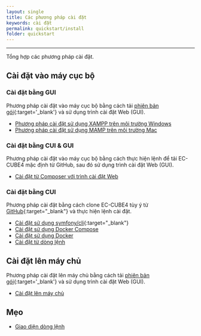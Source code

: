 ```yaml
---
layout: single
title: Các phương pháp cài đặt
keywords: cài đặt
permalink: quickstart/install
folder: quickstart
---
```


---

Tổng hợp các phương pháp cài đặt.

## Cài đặt vào máy cục bộ

### Cài đặt bằng GUI

Phương pháp cài đặt vào máy cục bộ bằng cách tải [phiên bản gói](https://www.ec-cube.net/download/){:target='_blank'} và sử dụng trình cài đặt Web (GUI).

+ [Phương pháp cài đặt sử dụng XAMPP trên môi trường Windows](/quickstart/gui_win_install)
+ [Phương pháp cài đặt sử dụng MAMP trên môi trường Mac](/quickstart/gui_mac_install)

### Cài đặt bằng CUI & GUI

Phương pháp cài đặt vào máy cục bộ bằng cách thực hiện lệnh để tải EC-CUBE4 mặc định từ GitHub, sau đó sử dụng trình cài đặt Web (GUI).

+ [Cài đặt từ Composer với trình cài đặt Web](/quickstart/composer_web_installer)

### Cài đặt bằng CUI

Phương pháp cài đặt bằng cách clone EC-CUBE4 tùy ý từ [GitHub](https://github.com/EC-CUBE/ec-cube){:target="_blank"} và thực hiện lệnh cài đặt.

+ [Cài đặt sử dụng symfony/cli](https://qiita.com/nanasess/items/de9f5450717cc8ede51a){:target="_blank"}
+ [Cài đặt sử dụng Docker Compose](/quickstart/docker_compose_install)
+ [Cài đặt sử dụng Docker](/quickstart/docker_install)
+ [Cài đặt từ dòng lệnh](/quickstart/command_install)

## Cài đặt lên máy chủ

Phương pháp cài đặt lên máy chủ bằng cách tải [phiên bản gói](https://www.ec-cube.net/download/){:target='_blank'} và sử dụng trình cài đặt Web (GUI).

+ [Cài đặt lên máy chủ](/quickstart/web-installer)

## Mẹo

+ [Giao diện dòng lệnh](/quickstart/cli)
